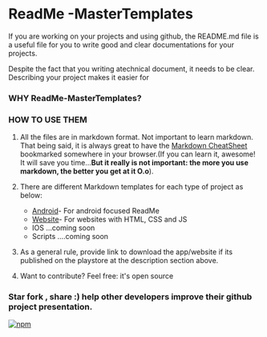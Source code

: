 # ReadMe -MasterTemplates
If you are working on your projects and using github, the README.md file is a useful file for you to write good and clear documentations for  your projects.

Despite the fact that you writing atechnical document, it needs to be clear. Describing your project makes it easier for 
### WHY ReadMe-MasterTemplates?


### HOW TO USE THEM

1. All the files are in markdown format. Not important to learn markdown. That being said, it is always great to have the [Markdown CheatSheet](https://github.com/adam-p/markdown-here/wiki/Markdown-Cheatsheet)
 bookmarked somewhere in your browser.(If you can learn it, awesome! It will save you time...**But it really is not important: the more you use markdown, the better you get at it O.o**). 

2. There are different Markdown templates for each type of project as below: 
    * [Android](https://github.com/tamzi/ReadMe-MasterTemplates/tree/master/android)- For android focused ReadMe
    * [Website](https://github.com/tamzi/ReadMe-MasterTemplates/tree/master/website)- For websites with HTML, CSS and JS
    * IOS ...coming soon
    * Scripts ....coming soon
3. As a general rule, provide link to download the app/website if its published on the playstore at the description section above.
4. Want to contribute? Feel free: it's open source


### Star fork , share :) help other developers improve their github project presentation.

[![npm](https://img.shields.io/npm/l/express.svg?maxAge=2592000)](https://github.com/tamzi/Yolby/blob/master/LICENSE)


